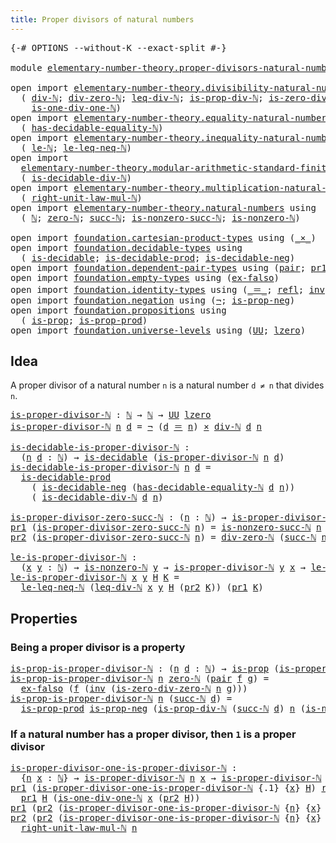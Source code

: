 ```yaml
---
title: Proper divisors of natural numbers
---
```


<pre class="Agda"><a id="60" class="Symbol">{-#</a> <a id="64" class="Keyword">OPTIONS</a> <a id="72" class="Pragma">--without-K</a> <a id="84" class="Pragma">--exact-split</a> <a id="98" class="Symbol">#-}</a>

<a id="103" class="Keyword">module</a> <a id="110" href="elementary-number-theory.proper-divisors-natural-numbers.html" class="Module">elementary-number-theory.proper-divisors-natural-numbers</a> <a id="167" class="Keyword">where</a>

<a id="174" class="Keyword">open</a> <a id="179" class="Keyword">import</a> <a id="186" href="elementary-number-theory.divisibility-natural-numbers.html" class="Module">elementary-number-theory.divisibility-natural-numbers</a> <a id="240" class="Keyword">using</a>
  <a id="248" class="Symbol">(</a> <a id="250" href="elementary-number-theory.divisibility-natural-numbers.html#1608" class="Function">div-ℕ</a><a id="255" class="Symbol">;</a> <a id="257" href="elementary-number-theory.divisibility-natural-numbers.html#2669" class="Function">div-zero-ℕ</a><a id="267" class="Symbol">;</a> <a id="269" href="elementary-number-theory.divisibility-natural-numbers.html#8375" class="Function">leq-div-ℕ</a><a id="278" class="Symbol">;</a> <a id="280" href="elementary-number-theory.divisibility-natural-numbers.html#2941" class="Function">is-prop-div-ℕ</a><a id="293" class="Symbol">;</a> <a id="295" href="elementary-number-theory.divisibility-natural-numbers.html#7599" class="Function">is-zero-div-zero-ℕ</a><a id="313" class="Symbol">;</a>
    <a id="319" href="elementary-number-theory.divisibility-natural-numbers.html#7870" class="Function">is-one-div-one-ℕ</a><a id="335" class="Symbol">)</a>
<a id="337" class="Keyword">open</a> <a id="342" class="Keyword">import</a> <a id="349" href="elementary-number-theory.equality-natural-numbers.html" class="Module">elementary-number-theory.equality-natural-numbers</a> <a id="399" class="Keyword">using</a>
  <a id="407" class="Symbol">(</a> <a id="409" href="elementary-number-theory.equality-natural-numbers.html#1796" class="Function">has-decidable-equality-ℕ</a><a id="433" class="Symbol">)</a>
<a id="435" class="Keyword">open</a> <a id="440" class="Keyword">import</a> <a id="447" href="elementary-number-theory.inequality-natural-numbers.html" class="Module">elementary-number-theory.inequality-natural-numbers</a> <a id="499" class="Keyword">using</a>
  <a id="507" class="Symbol">(</a> <a id="509" href="elementary-number-theory.inequality-natural-numbers.html#2079" class="Function">le-ℕ</a><a id="513" class="Symbol">;</a> <a id="515" href="elementary-number-theory.inequality-natural-numbers.html#14521" class="Function">le-leq-neq-ℕ</a><a id="527" class="Symbol">)</a>
<a id="529" class="Keyword">open</a> <a id="534" class="Keyword">import</a>
  <a id="543" href="elementary-number-theory.modular-arithmetic-standard-finite-types.html" class="Module">elementary-number-theory.modular-arithmetic-standard-finite-types</a> <a id="609" class="Keyword">using</a>
  <a id="617" class="Symbol">(</a> <a id="619" href="elementary-number-theory.modular-arithmetic-standard-finite-types.html#33476" class="Function">is-decidable-div-ℕ</a><a id="637" class="Symbol">)</a>
<a id="639" class="Keyword">open</a> <a id="644" class="Keyword">import</a> <a id="651" href="elementary-number-theory.multiplication-natural-numbers.html" class="Module">elementary-number-theory.multiplication-natural-numbers</a> <a id="707" class="Keyword">using</a>
  <a id="715" class="Symbol">(</a> <a id="717" href="elementary-number-theory.multiplication-natural-numbers.html#2033" class="Function">right-unit-law-mul-ℕ</a><a id="737" class="Symbol">)</a>
<a id="739" class="Keyword">open</a> <a id="744" class="Keyword">import</a> <a id="751" href="elementary-number-theory.natural-numbers.html" class="Module">elementary-number-theory.natural-numbers</a> <a id="792" class="Keyword">using</a>
  <a id="800" class="Symbol">(</a> <a id="802" href="elementary-number-theory.natural-numbers.html#1548" class="Datatype">ℕ</a><a id="803" class="Symbol">;</a> <a id="805" href="elementary-number-theory.natural-numbers.html#1569" class="InductiveConstructor">zero-ℕ</a><a id="811" class="Symbol">;</a> <a id="813" href="elementary-number-theory.natural-numbers.html#1582" class="InductiveConstructor">succ-ℕ</a><a id="819" class="Symbol">;</a> <a id="821" href="elementary-number-theory.natural-numbers.html#2893" class="Function">is-nonzero-succ-ℕ</a><a id="838" class="Symbol">;</a> <a id="840" href="elementary-number-theory.natural-numbers.html#2029" class="Function">is-nonzero-ℕ</a><a id="852" class="Symbol">)</a>
  
<a id="857" class="Keyword">open</a> <a id="862" class="Keyword">import</a> <a id="869" href="foundation.cartesian-product-types.html" class="Module">foundation.cartesian-product-types</a> <a id="904" class="Keyword">using</a> <a id="910" class="Symbol">(</a><a id="911" href="foundation-core.cartesian-product-types.html#590" class="Function Operator">_×_</a><a id="914" class="Symbol">)</a>
<a id="916" class="Keyword">open</a> <a id="921" class="Keyword">import</a> <a id="928" href="foundation.decidable-types.html" class="Module">foundation.decidable-types</a> <a id="955" class="Keyword">using</a>
  <a id="963" class="Symbol">(</a> <a id="965" href="foundation.decidable-types.html#1915" class="Function">is-decidable</a><a id="977" class="Symbol">;</a> <a id="979" href="foundation.decidable-types.html#3314" class="Function">is-decidable-prod</a><a id="996" class="Symbol">;</a> <a id="998" href="foundation.decidable-types.html#4731" class="Function">is-decidable-neg</a><a id="1014" class="Symbol">)</a>
<a id="1016" class="Keyword">open</a> <a id="1021" class="Keyword">import</a> <a id="1028" href="foundation.dependent-pair-types.html" class="Module">foundation.dependent-pair-types</a> <a id="1060" class="Keyword">using</a> <a id="1066" class="Symbol">(</a><a id="1067" href="foundation-core.dependent-pair-types.html#588" class="InductiveConstructor">pair</a><a id="1071" class="Symbol">;</a> <a id="1073" href="foundation-core.dependent-pair-types.html#605" class="Field">pr1</a><a id="1076" class="Symbol">;</a> <a id="1078" href="foundation-core.dependent-pair-types.html#617" class="Field">pr2</a><a id="1081" class="Symbol">)</a>
<a id="1083" class="Keyword">open</a> <a id="1088" class="Keyword">import</a> <a id="1095" href="foundation.empty-types.html" class="Module">foundation.empty-types</a> <a id="1118" class="Keyword">using</a> <a id="1124" class="Symbol">(</a><a id="1125" href="foundation-core.empty-types.html#1160" class="Function">ex-falso</a><a id="1133" class="Symbol">)</a>
<a id="1135" class="Keyword">open</a> <a id="1140" class="Keyword">import</a> <a id="1147" href="foundation.identity-types.html" class="Module">foundation.identity-types</a> <a id="1173" class="Keyword">using</a> <a id="1179" class="Symbol">(</a><a id="1180" href="foundation-core.identity-types.html#1865" class="Function Operator">_＝_</a><a id="1183" class="Symbol">;</a> <a id="1185" href="foundation-core.identity-types.html#1820" class="InductiveConstructor">refl</a><a id="1189" class="Symbol">;</a> <a id="1191" href="foundation-core.identity-types.html#2729" class="Function">inv</a><a id="1194" class="Symbol">)</a>
<a id="1196" class="Keyword">open</a> <a id="1201" class="Keyword">import</a> <a id="1208" href="foundation.negation.html" class="Module">foundation.negation</a> <a id="1228" class="Keyword">using</a> <a id="1234" class="Symbol">(</a><a id="1235" href="foundation-core.negation.html#465" class="Function">¬</a><a id="1236" class="Symbol">;</a> <a id="1238" href="foundation.negation.html#955" class="Function">is-prop-neg</a><a id="1249" class="Symbol">)</a>
<a id="1251" class="Keyword">open</a> <a id="1256" class="Keyword">import</a> <a id="1263" href="foundation.propositions.html" class="Module">foundation.propositions</a> <a id="1287" class="Keyword">using</a>
  <a id="1295" class="Symbol">(</a> <a id="1297" href="foundation-core.propositions.html#1309" class="Function">is-prop</a><a id="1304" class="Symbol">;</a> <a id="1306" href="foundation-core.propositions.html#5725" class="Function">is-prop-prod</a><a id="1318" class="Symbol">)</a>
<a id="1320" class="Keyword">open</a> <a id="1325" class="Keyword">import</a> <a id="1332" href="foundation.universe-levels.html" class="Module">foundation.universe-levels</a> <a id="1359" class="Keyword">using</a> <a id="1365" class="Symbol">(</a><a id="1366" href="foundation-core.universe-levels.html#235" class="Primitive">UU</a><a id="1368" class="Symbol">;</a> <a id="1370" href="Agda.Primitive.html#764" class="Primitive">lzero</a><a id="1375" class="Symbol">)</a>
</pre>
## Idea

 A proper divisor of a natural number `n` is a natural number `d ≠ n` that divides `n`.

<pre class="Agda"><a id="is-proper-divisor-ℕ"></a><a id="1488" href="elementary-number-theory.proper-divisors-natural-numbers.html#1488" class="Function">is-proper-divisor-ℕ</a> <a id="1508" class="Symbol">:</a> <a id="1510" href="elementary-number-theory.natural-numbers.html#1548" class="Datatype">ℕ</a> <a id="1512" class="Symbol">→</a> <a id="1514" href="elementary-number-theory.natural-numbers.html#1548" class="Datatype">ℕ</a> <a id="1516" class="Symbol">→</a> <a id="1518" href="foundation-core.universe-levels.html#235" class="Primitive">UU</a> <a id="1521" href="Agda.Primitive.html#764" class="Primitive">lzero</a>
<a id="1527" href="elementary-number-theory.proper-divisors-natural-numbers.html#1488" class="Function">is-proper-divisor-ℕ</a> <a id="1547" href="elementary-number-theory.proper-divisors-natural-numbers.html#1547" class="Bound">n</a> <a id="1549" href="elementary-number-theory.proper-divisors-natural-numbers.html#1549" class="Bound">d</a> <a id="1551" class="Symbol">=</a> <a id="1553" href="foundation-core.negation.html#465" class="Function">¬</a> <a id="1555" class="Symbol">(</a><a id="1556" href="elementary-number-theory.proper-divisors-natural-numbers.html#1549" class="Bound">d</a> <a id="1558" href="foundation-core.identity-types.html#1865" class="Function Operator">＝</a> <a id="1560" href="elementary-number-theory.proper-divisors-natural-numbers.html#1547" class="Bound">n</a><a id="1561" class="Symbol">)</a> <a id="1563" href="foundation-core.cartesian-product-types.html#590" class="Function Operator">×</a> <a id="1565" href="elementary-number-theory.divisibility-natural-numbers.html#1608" class="Function">div-ℕ</a> <a id="1571" href="elementary-number-theory.proper-divisors-natural-numbers.html#1549" class="Bound">d</a> <a id="1573" href="elementary-number-theory.proper-divisors-natural-numbers.html#1547" class="Bound">n</a>

<a id="is-decidable-is-proper-divisor-ℕ"></a><a id="1576" href="elementary-number-theory.proper-divisors-natural-numbers.html#1576" class="Function">is-decidable-is-proper-divisor-ℕ</a> <a id="1609" class="Symbol">:</a>
  <a id="1613" class="Symbol">(</a><a id="1614" href="elementary-number-theory.proper-divisors-natural-numbers.html#1614" class="Bound">n</a> <a id="1616" href="elementary-number-theory.proper-divisors-natural-numbers.html#1616" class="Bound">d</a> <a id="1618" class="Symbol">:</a> <a id="1620" href="elementary-number-theory.natural-numbers.html#1548" class="Datatype">ℕ</a><a id="1621" class="Symbol">)</a> <a id="1623" class="Symbol">→</a> <a id="1625" href="foundation.decidable-types.html#1915" class="Function">is-decidable</a> <a id="1638" class="Symbol">(</a><a id="1639" href="elementary-number-theory.proper-divisors-natural-numbers.html#1488" class="Function">is-proper-divisor-ℕ</a> <a id="1659" href="elementary-number-theory.proper-divisors-natural-numbers.html#1614" class="Bound">n</a> <a id="1661" href="elementary-number-theory.proper-divisors-natural-numbers.html#1616" class="Bound">d</a><a id="1662" class="Symbol">)</a>
<a id="1664" href="elementary-number-theory.proper-divisors-natural-numbers.html#1576" class="Function">is-decidable-is-proper-divisor-ℕ</a> <a id="1697" href="elementary-number-theory.proper-divisors-natural-numbers.html#1697" class="Bound">n</a> <a id="1699" href="elementary-number-theory.proper-divisors-natural-numbers.html#1699" class="Bound">d</a> <a id="1701" class="Symbol">=</a>
  <a id="1705" href="foundation.decidable-types.html#3314" class="Function">is-decidable-prod</a>
    <a id="1727" class="Symbol">(</a> <a id="1729" href="foundation.decidable-types.html#4731" class="Function">is-decidable-neg</a> <a id="1746" class="Symbol">(</a><a id="1747" href="elementary-number-theory.equality-natural-numbers.html#1796" class="Function">has-decidable-equality-ℕ</a> <a id="1772" href="elementary-number-theory.proper-divisors-natural-numbers.html#1699" class="Bound">d</a> <a id="1774" href="elementary-number-theory.proper-divisors-natural-numbers.html#1697" class="Bound">n</a><a id="1775" class="Symbol">))</a>
    <a id="1782" class="Symbol">(</a> <a id="1784" href="elementary-number-theory.modular-arithmetic-standard-finite-types.html#33476" class="Function">is-decidable-div-ℕ</a> <a id="1803" href="elementary-number-theory.proper-divisors-natural-numbers.html#1699" class="Bound">d</a> <a id="1805" href="elementary-number-theory.proper-divisors-natural-numbers.html#1697" class="Bound">n</a><a id="1806" class="Symbol">)</a>

<a id="is-proper-divisor-zero-succ-ℕ"></a><a id="1809" href="elementary-number-theory.proper-divisors-natural-numbers.html#1809" class="Function">is-proper-divisor-zero-succ-ℕ</a> <a id="1839" class="Symbol">:</a> <a id="1841" class="Symbol">(</a><a id="1842" href="elementary-number-theory.proper-divisors-natural-numbers.html#1842" class="Bound">n</a> <a id="1844" class="Symbol">:</a> <a id="1846" href="elementary-number-theory.natural-numbers.html#1548" class="Datatype">ℕ</a><a id="1847" class="Symbol">)</a> <a id="1849" class="Symbol">→</a> <a id="1851" href="elementary-number-theory.proper-divisors-natural-numbers.html#1488" class="Function">is-proper-divisor-ℕ</a> <a id="1871" href="elementary-number-theory.natural-numbers.html#1569" class="InductiveConstructor">zero-ℕ</a> <a id="1878" class="Symbol">(</a><a id="1879" href="elementary-number-theory.natural-numbers.html#1582" class="InductiveConstructor">succ-ℕ</a> <a id="1886" href="elementary-number-theory.proper-divisors-natural-numbers.html#1842" class="Bound">n</a><a id="1887" class="Symbol">)</a>
<a id="1889" href="foundation-core.dependent-pair-types.html#605" class="Field">pr1</a> <a id="1893" class="Symbol">(</a><a id="1894" href="elementary-number-theory.proper-divisors-natural-numbers.html#1809" class="Function">is-proper-divisor-zero-succ-ℕ</a> <a id="1924" href="elementary-number-theory.proper-divisors-natural-numbers.html#1924" class="Bound">n</a><a id="1925" class="Symbol">)</a> <a id="1927" class="Symbol">=</a> <a id="1929" href="elementary-number-theory.natural-numbers.html#2893" class="Function">is-nonzero-succ-ℕ</a> <a id="1947" href="elementary-number-theory.proper-divisors-natural-numbers.html#1924" class="Bound">n</a>
<a id="1949" href="foundation-core.dependent-pair-types.html#617" class="Field">pr2</a> <a id="1953" class="Symbol">(</a><a id="1954" href="elementary-number-theory.proper-divisors-natural-numbers.html#1809" class="Function">is-proper-divisor-zero-succ-ℕ</a> <a id="1984" href="elementary-number-theory.proper-divisors-natural-numbers.html#1984" class="Bound">n</a><a id="1985" class="Symbol">)</a> <a id="1987" class="Symbol">=</a> <a id="1989" href="elementary-number-theory.divisibility-natural-numbers.html#2669" class="Function">div-zero-ℕ</a> <a id="2000" class="Symbol">(</a><a id="2001" href="elementary-number-theory.natural-numbers.html#1582" class="InductiveConstructor">succ-ℕ</a> <a id="2008" href="elementary-number-theory.proper-divisors-natural-numbers.html#1984" class="Bound">n</a><a id="2009" class="Symbol">)</a>

<a id="le-is-proper-divisor-ℕ"></a><a id="2012" href="elementary-number-theory.proper-divisors-natural-numbers.html#2012" class="Function">le-is-proper-divisor-ℕ</a> <a id="2035" class="Symbol">:</a>
  <a id="2039" class="Symbol">(</a><a id="2040" href="elementary-number-theory.proper-divisors-natural-numbers.html#2040" class="Bound">x</a> <a id="2042" href="elementary-number-theory.proper-divisors-natural-numbers.html#2042" class="Bound">y</a> <a id="2044" class="Symbol">:</a> <a id="2046" href="elementary-number-theory.natural-numbers.html#1548" class="Datatype">ℕ</a><a id="2047" class="Symbol">)</a> <a id="2049" class="Symbol">→</a> <a id="2051" href="elementary-number-theory.natural-numbers.html#2029" class="Function">is-nonzero-ℕ</a> <a id="2064" href="elementary-number-theory.proper-divisors-natural-numbers.html#2042" class="Bound">y</a> <a id="2066" class="Symbol">→</a> <a id="2068" href="elementary-number-theory.proper-divisors-natural-numbers.html#1488" class="Function">is-proper-divisor-ℕ</a> <a id="2088" href="elementary-number-theory.proper-divisors-natural-numbers.html#2042" class="Bound">y</a> <a id="2090" href="elementary-number-theory.proper-divisors-natural-numbers.html#2040" class="Bound">x</a> <a id="2092" class="Symbol">→</a> <a id="2094" href="elementary-number-theory.inequality-natural-numbers.html#2079" class="Function">le-ℕ</a> <a id="2099" href="elementary-number-theory.proper-divisors-natural-numbers.html#2040" class="Bound">x</a> <a id="2101" href="elementary-number-theory.proper-divisors-natural-numbers.html#2042" class="Bound">y</a>
<a id="2103" href="elementary-number-theory.proper-divisors-natural-numbers.html#2012" class="Function">le-is-proper-divisor-ℕ</a> <a id="2126" href="elementary-number-theory.proper-divisors-natural-numbers.html#2126" class="Bound">x</a> <a id="2128" href="elementary-number-theory.proper-divisors-natural-numbers.html#2128" class="Bound">y</a> <a id="2130" href="elementary-number-theory.proper-divisors-natural-numbers.html#2130" class="Bound">H</a> <a id="2132" href="elementary-number-theory.proper-divisors-natural-numbers.html#2132" class="Bound">K</a> <a id="2134" class="Symbol">=</a>
  <a id="2138" href="elementary-number-theory.inequality-natural-numbers.html#14521" class="Function">le-leq-neq-ℕ</a> <a id="2151" class="Symbol">(</a><a id="2152" href="elementary-number-theory.divisibility-natural-numbers.html#8375" class="Function">leq-div-ℕ</a> <a id="2162" href="elementary-number-theory.proper-divisors-natural-numbers.html#2126" class="Bound">x</a> <a id="2164" href="elementary-number-theory.proper-divisors-natural-numbers.html#2128" class="Bound">y</a> <a id="2166" href="elementary-number-theory.proper-divisors-natural-numbers.html#2130" class="Bound">H</a> <a id="2168" class="Symbol">(</a><a id="2169" href="foundation-core.dependent-pair-types.html#617" class="Field">pr2</a> <a id="2173" href="elementary-number-theory.proper-divisors-natural-numbers.html#2132" class="Bound">K</a><a id="2174" class="Symbol">))</a> <a id="2177" class="Symbol">(</a><a id="2178" href="foundation-core.dependent-pair-types.html#605" class="Field">pr1</a> <a id="2182" href="elementary-number-theory.proper-divisors-natural-numbers.html#2132" class="Bound">K</a><a id="2183" class="Symbol">)</a>
</pre>
## Properties

### Being a proper divisor is a property

<pre class="Agda"><a id="is-prop-is-proper-divisor-ℕ"></a><a id="2255" href="elementary-number-theory.proper-divisors-natural-numbers.html#2255" class="Function">is-prop-is-proper-divisor-ℕ</a> <a id="2283" class="Symbol">:</a> <a id="2285" class="Symbol">(</a><a id="2286" href="elementary-number-theory.proper-divisors-natural-numbers.html#2286" class="Bound">n</a> <a id="2288" href="elementary-number-theory.proper-divisors-natural-numbers.html#2288" class="Bound">d</a> <a id="2290" class="Symbol">:</a> <a id="2292" href="elementary-number-theory.natural-numbers.html#1548" class="Datatype">ℕ</a><a id="2293" class="Symbol">)</a> <a id="2295" class="Symbol">→</a> <a id="2297" href="foundation-core.propositions.html#1309" class="Function">is-prop</a> <a id="2305" class="Symbol">(</a><a id="2306" href="elementary-number-theory.proper-divisors-natural-numbers.html#1488" class="Function">is-proper-divisor-ℕ</a> <a id="2326" href="elementary-number-theory.proper-divisors-natural-numbers.html#2286" class="Bound">n</a> <a id="2328" href="elementary-number-theory.proper-divisors-natural-numbers.html#2288" class="Bound">d</a><a id="2329" class="Symbol">)</a>
<a id="2331" href="elementary-number-theory.proper-divisors-natural-numbers.html#2255" class="Function">is-prop-is-proper-divisor-ℕ</a> <a id="2359" href="elementary-number-theory.proper-divisors-natural-numbers.html#2359" class="Bound">n</a> <a id="2361" href="elementary-number-theory.natural-numbers.html#1569" class="InductiveConstructor">zero-ℕ</a> <a id="2368" class="Symbol">(</a><a id="2369" href="foundation-core.dependent-pair-types.html#588" class="InductiveConstructor">pair</a> <a id="2374" href="elementary-number-theory.proper-divisors-natural-numbers.html#2374" class="Bound">f</a> <a id="2376" href="elementary-number-theory.proper-divisors-natural-numbers.html#2376" class="Bound">g</a><a id="2377" class="Symbol">)</a> <a id="2379" class="Symbol">=</a>
  <a id="2383" href="foundation-core.empty-types.html#1160" class="Function">ex-falso</a> <a id="2392" class="Symbol">(</a><a id="2393" href="elementary-number-theory.proper-divisors-natural-numbers.html#2374" class="Bound">f</a> <a id="2395" class="Symbol">(</a><a id="2396" href="foundation-core.identity-types.html#2729" class="Function">inv</a> <a id="2400" class="Symbol">(</a><a id="2401" href="elementary-number-theory.divisibility-natural-numbers.html#7599" class="Function">is-zero-div-zero-ℕ</a> <a id="2420" href="elementary-number-theory.proper-divisors-natural-numbers.html#2359" class="Bound">n</a> <a id="2422" href="elementary-number-theory.proper-divisors-natural-numbers.html#2376" class="Bound">g</a><a id="2423" class="Symbol">)))</a>
<a id="2427" href="elementary-number-theory.proper-divisors-natural-numbers.html#2255" class="Function">is-prop-is-proper-divisor-ℕ</a> <a id="2455" href="elementary-number-theory.proper-divisors-natural-numbers.html#2455" class="Bound">n</a> <a id="2457" class="Symbol">(</a><a id="2458" href="elementary-number-theory.natural-numbers.html#1582" class="InductiveConstructor">succ-ℕ</a> <a id="2465" href="elementary-number-theory.proper-divisors-natural-numbers.html#2465" class="Bound">d</a><a id="2466" class="Symbol">)</a> <a id="2468" class="Symbol">=</a>
  <a id="2472" href="foundation-core.propositions.html#5725" class="Function">is-prop-prod</a> <a id="2485" href="foundation.negation.html#955" class="Function">is-prop-neg</a> <a id="2497" class="Symbol">(</a><a id="2498" href="elementary-number-theory.divisibility-natural-numbers.html#2941" class="Function">is-prop-div-ℕ</a> <a id="2512" class="Symbol">(</a><a id="2513" href="elementary-number-theory.natural-numbers.html#1582" class="InductiveConstructor">succ-ℕ</a> <a id="2520" href="elementary-number-theory.proper-divisors-natural-numbers.html#2465" class="Bound">d</a><a id="2521" class="Symbol">)</a> <a id="2523" href="elementary-number-theory.proper-divisors-natural-numbers.html#2455" class="Bound">n</a> <a id="2525" class="Symbol">(</a><a id="2526" href="elementary-number-theory.natural-numbers.html#2893" class="Function">is-nonzero-succ-ℕ</a> <a id="2544" href="elementary-number-theory.proper-divisors-natural-numbers.html#2465" class="Bound">d</a><a id="2545" class="Symbol">))</a>
</pre>
### If a natural number has a proper divisor, then `1` is a proper divisor

<pre class="Agda"><a id="is-proper-divisor-one-is-proper-divisor-ℕ"></a><a id="2637" href="elementary-number-theory.proper-divisors-natural-numbers.html#2637" class="Function">is-proper-divisor-one-is-proper-divisor-ℕ</a> <a id="2679" class="Symbol">:</a>
  <a id="2683" class="Symbol">{</a><a id="2684" href="elementary-number-theory.proper-divisors-natural-numbers.html#2684" class="Bound">n</a> <a id="2686" href="elementary-number-theory.proper-divisors-natural-numbers.html#2686" class="Bound">x</a> <a id="2688" class="Symbol">:</a> <a id="2690" href="elementary-number-theory.natural-numbers.html#1548" class="Datatype">ℕ</a><a id="2691" class="Symbol">}</a> <a id="2693" class="Symbol">→</a> <a id="2695" href="elementary-number-theory.proper-divisors-natural-numbers.html#1488" class="Function">is-proper-divisor-ℕ</a> <a id="2715" href="elementary-number-theory.proper-divisors-natural-numbers.html#2684" class="Bound">n</a> <a id="2717" href="elementary-number-theory.proper-divisors-natural-numbers.html#2686" class="Bound">x</a> <a id="2719" class="Symbol">→</a> <a id="2721" href="elementary-number-theory.proper-divisors-natural-numbers.html#1488" class="Function">is-proper-divisor-ℕ</a> <a id="2741" href="elementary-number-theory.proper-divisors-natural-numbers.html#2684" class="Bound">n</a> <a id="2743" class="Number">1</a>
<a id="2745" href="foundation-core.dependent-pair-types.html#605" class="Field">pr1</a> <a id="2749" class="Symbol">(</a><a id="2750" href="elementary-number-theory.proper-divisors-natural-numbers.html#2637" class="Function">is-proper-divisor-one-is-proper-divisor-ℕ</a> <a id="2792" class="Symbol">{</a><a id="2793" class="DottedPattern Symbol">.</a><a id="2794" class="DottedPattern Number">1</a><a id="2795" class="Symbol">}</a> <a id="2797" class="Symbol">{</a><a id="2798" href="elementary-number-theory.proper-divisors-natural-numbers.html#2798" class="Bound">x</a><a id="2799" class="Symbol">}</a> <a id="2801" href="elementary-number-theory.proper-divisors-natural-numbers.html#2801" class="Bound">H</a><a id="2802" class="Symbol">)</a> <a id="2804" href="foundation-core.identity-types.html#1820" class="InductiveConstructor">refl</a> <a id="2809" class="Symbol">=</a>
  <a id="2813" href="foundation-core.dependent-pair-types.html#605" class="Field">pr1</a> <a id="2817" href="elementary-number-theory.proper-divisors-natural-numbers.html#2801" class="Bound">H</a> <a id="2819" class="Symbol">(</a><a id="2820" href="elementary-number-theory.divisibility-natural-numbers.html#7870" class="Function">is-one-div-one-ℕ</a> <a id="2837" href="elementary-number-theory.proper-divisors-natural-numbers.html#2798" class="Bound">x</a> <a id="2839" class="Symbol">(</a><a id="2840" href="foundation-core.dependent-pair-types.html#617" class="Field">pr2</a> <a id="2844" href="elementary-number-theory.proper-divisors-natural-numbers.html#2801" class="Bound">H</a><a id="2845" class="Symbol">))</a>
<a id="2848" href="foundation-core.dependent-pair-types.html#605" class="Field">pr1</a> <a id="2852" class="Symbol">(</a><a id="2853" href="foundation-core.dependent-pair-types.html#617" class="Field">pr2</a> <a id="2857" class="Symbol">(</a><a id="2858" href="elementary-number-theory.proper-divisors-natural-numbers.html#2637" class="Function">is-proper-divisor-one-is-proper-divisor-ℕ</a> <a id="2900" class="Symbol">{</a><a id="2901" href="elementary-number-theory.proper-divisors-natural-numbers.html#2901" class="Bound">n</a><a id="2902" class="Symbol">}</a> <a id="2904" class="Symbol">{</a><a id="2905" href="elementary-number-theory.proper-divisors-natural-numbers.html#2905" class="Bound">x</a><a id="2906" class="Symbol">}</a> <a id="2908" href="elementary-number-theory.proper-divisors-natural-numbers.html#2908" class="Bound">H</a><a id="2909" class="Symbol">))</a> <a id="2912" class="Symbol">=</a> <a id="2914" href="elementary-number-theory.proper-divisors-natural-numbers.html#2901" class="Bound">n</a>
<a id="2916" href="foundation-core.dependent-pair-types.html#617" class="Field">pr2</a> <a id="2920" class="Symbol">(</a><a id="2921" href="foundation-core.dependent-pair-types.html#617" class="Field">pr2</a> <a id="2925" class="Symbol">(</a><a id="2926" href="elementary-number-theory.proper-divisors-natural-numbers.html#2637" class="Function">is-proper-divisor-one-is-proper-divisor-ℕ</a> <a id="2968" class="Symbol">{</a><a id="2969" href="elementary-number-theory.proper-divisors-natural-numbers.html#2969" class="Bound">n</a><a id="2970" class="Symbol">}</a> <a id="2972" class="Symbol">{</a><a id="2973" href="elementary-number-theory.proper-divisors-natural-numbers.html#2973" class="Bound">x</a><a id="2974" class="Symbol">}</a> <a id="2976" href="elementary-number-theory.proper-divisors-natural-numbers.html#2976" class="Bound">H</a><a id="2977" class="Symbol">))</a> <a id="2980" class="Symbol">=</a>
  <a id="2984" href="elementary-number-theory.multiplication-natural-numbers.html#2033" class="Function">right-unit-law-mul-ℕ</a> <a id="3005" href="elementary-number-theory.proper-divisors-natural-numbers.html#2969" class="Bound">n</a>
</pre>